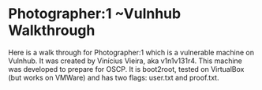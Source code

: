 # Photographer:1 ~Vulnhub Walkthrough

Here is a walk through for Photographer:1 which is a vulnerable machine on Vulnhub. It was created by Vinícius Vieira, aka v1n1v131r4. This machine was developed to prepare for OSCP. It is boot2root, tested on VirtualBox (but works on VMWare) and has two flags: user.txt and proof.txt.
